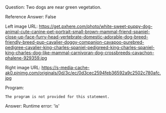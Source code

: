 Question: Two dogs are near green vegetation.

Reference Answer: False

Left image URL: https://get.pxhere.com/photo/white-sweet-puppy-dog-animal-cute-canine-pet-portrait-small-brown-mammal-friend-spaniel-close-up-face-furry-head-vertebrate-domestic-adorable-dog-breed-friendly-breed-pup-cavalier-doggy-companion-cavapoo-purebred-pedigree-cavalier-king-charles-spaniel-pedigreed-king-charles-spaniel-king-charles-dog-like-mammal-carnivoran-dog-crossbreeds-cavachon-phalene-929359.jpg

Right image URL: https://s-media-cache-ak0.pinimg.com/originals/0d/3c/ec/0d3cec2594feb36592a9c2502c780afc.jpg

Program:

```
The program is not provided for this statement.
```
Answer: Runtime error: 'is'

